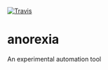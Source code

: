 [![Travis](https://img.shields.io/travis/trotyl/anorexia.svg)](https://travis-ci.org/trotyl/anorexia)

# anorexia
An experimental automation tool
